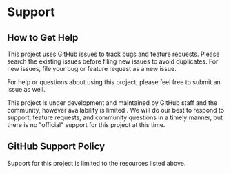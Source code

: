 # Support

## How to Get Help

This project uses GitHub issues to track bugs and feature requests. Please
search the existing issues before filing new issues to avoid duplicates. For new
issues, file your bug or feature request as a new issue.

For help or questions about using this project, please feel free to submit an
issue as well.

This project is under development and maintained by GitHub staff and the
community, however availability is limited . We will do our best to respond to
support, feature requests, and community questions in a timely manner, but there
is no "official" support for this project at this time.

## GitHub Support Policy

Support for this project is limited to the resources listed above.
